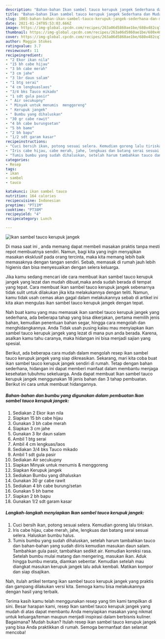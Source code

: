 ```yaml
---
description: "Bahan-bahan Ikan sambel tauco kerupuk jangek Sederhana dan Mudah Dibuat"
title: "Bahan-bahan Ikan sambel tauco kerupuk jangek Sederhana dan Mudah Dibuat"
slug: 1003-bahan-bahan-ikan-sambel-tauco-kerupuk-jangek-sederhana-dan-mudah-dibuat
date: 2021-01-24T05:53:03.666Z
image: https://img-global.cpcdn.com/recipes/263a06d5860ae1be/680x482cq70/ikan-sambel-tauco-kerupuk-jangek-foto-resep-utama.jpg
thumbnail: https://img-global.cpcdn.com/recipes/263a06d5860ae1be/680x482cq70/ikan-sambel-tauco-kerupuk-jangek-foto-resep-utama.jpg
cover: https://img-global.cpcdn.com/recipes/263a06d5860ae1be/680x482cq70/ikan-sambel-tauco-kerupuk-jangek-foto-resep-utama.jpg
author: Maggie Stokes
ratingvalue: 3.7
reviewcount: 11
recipeingredient:
- "2 Ekor ikan nila"
- "15 bh cabe hijau"
- "3 bh cabe merah"
- "3 cm jahe"
- "3 lbr daun salam"
- "1 btg serai"
- "4 cm lengkuaslaos"
- "3/4 bks Tauco mikado"
- "1 sdt gula pasir"
- " Air secukupny"
- " Minyak untuk menumis  menggoreng"
- " Kerupuk jangek"
- " Bumbu yang dihaluskan"
- "30 gr cabe rawit"
- "4 bh cabe burungsetan"
- "5 bh bame"
- "2 bh bapu"
- "1/2 sdt garam kasar"
recipeinstructions:
- "Cuci bersih ikan, potong sesuai selera. Kemudian goreng lalu tiriskan."
- "Iris cabe hijau, cabe merah, jahe, lengkuas dan batang serai sesuai selera. Haluskan bumbu halus."
- "Tumis bumbu yang sudah dihaluskan, setelah harum tambahkan tauco dan bahan-bahan yang sudah diiris kemudian masukan daun salam. Tambahkan gula pasir, tambahkan sedikit air. Kemudian koreksi rasa. Setelah bumbu mulai matang dan mengering, masukan ikan. Aduk hingga bumbu merata, diamkan sebentar. Kemudian setelah mau diangkat masukan kerupuk jangek lalu aduk kembali. Matikan kompor dan siap disajikan."
categories:
- Resep
tags:
- ikan
- sambel
- tauco

katakunci: ikan sambel tauco 
nutrition: 164 calories
recipecuisine: Indonesian
preptime: "PT11M"
cooktime: "PT38M"
recipeyield: "4"
recipecategory: Lunch

---
```



![Ikan sambel tauco kerupuk jangek](https://img-global.cpcdn.com/recipes/263a06d5860ae1be/680x482cq70/ikan-sambel-tauco-kerupuk-jangek-foto-resep-utama.jpg)

Di masa  saat ini , anda memang dapat membeli masakan praktis tanpa mesti repot membuatnya sendiri. Namun, bagi kita yang ingin menyajikan masakan eksklusif pada orang tercinta, maka kita memang lebih baik memasaknya dengan tangan sendiri. Sebab, memasak di rumah jauh lebih higienis dan bisa menyesuaikan dengan selera keluarga.

Jika kamu sedang mencari ide cara membuat ikan sambel tauco kerupuk jangek yang lezat dan mudah dibuat,maka anda sudah berada di tempat yang tepat. Cara membuat ikan sambel tauco kerupuk jangek  sebenarnya tidak sulit untuk dilakukan jika kita melakukannya dengan teliti. Namun, kamu tidak usah cemas akan gagal dalam melakukannya 
sebab di artikel ini kita akan mengulas ikan sambel tauco kerupuk jangek dengan tepat.  



Nah buat kamu yang mau memasak ikan sambel tauco kerupuk jangek yang sederhana, ada beberapa tahap yang bisa dikerjakan, pertama memilih jenis bahan, kemudian penentuan bahan segar, hingga cara mengolah dan menghidangkannya. Anda Tidak usah pusing kalau mau menyiapkan ikan sambel tauco kerupuk jangek yang lezat di mana pun anda berada. Karena, asalkan kamu  tahu caranya, maka hidangan ini bisa menjadi sajian yang spesial.

Berikut, ada beberapa cara mudah dalam mengolah resep ikan sambel tauco kerupuk jangek yang siap dikreasikan. Sekarang, mari kita coba buat ikan sambel tauco kerupuk jangek sendiri di rumah. Tetap dengan bahan sederhana, hidangan ini dapat memberi manfaat dalam membantu menjaga kesehatan tubuhmu sekeluarga. Anda dapat membuat Ikan sambel tauco kerupuk jangek menggunakan 18 jenis bahan dan 3 tahap pembuatan. Berikut ini cara untuk membuat hidangannya.

<!--inarticleads1-->

##### Bahan-bahan dan bumbu yang digunakan dalam pembuatan Ikan sambel tauco kerupuk jangek:

1. Sediakan 2 Ekor ikan nila
1. Siapkan 15 bh cabe hijau
1. Gunakan 3 bh cabe merah
1. Siapkan 3 cm jahe
1. Gunakan 3 lbr daun salam
1. Ambil 1 btg serai
1. Ambil 4 cm lengkuas/laos
1. Sediakan 3/4 bks Tauco mikado
1. Ambil 1 sdt gula pasir
1. Sediakan  Air secukupny
1. Siapkan  Minyak untuk menumis &amp; menggoreng
1. Siapkan  Kerupuk jangek
1. Sediakan  Bumbu yang dihaluskan
1. Gunakan 30 gr cabe rawit
1. Sediakan 4 bh cabe burung/setan
1. Gunakan 5 bh bame
1. Siapkan 2 bh bapu
1. Gunakan 1/2 sdt garam kasar




<!--inarticleads2-->

##### Langkah-langkah menyiapkan Ikan sambel tauco kerupuk jangek:

1. Cuci bersih ikan, potong sesuai selera. Kemudian goreng lalu tiriskan.
1. Iris cabe hijau, cabe merah, jahe, lengkuas dan batang serai sesuai selera. Haluskan bumbu halus.
1. Tumis bumbu yang sudah dihaluskan, setelah harum tambahkan tauco dan bahan-bahan yang sudah diiris kemudian masukan daun salam. Tambahkan gula pasir, tambahkan sedikit air. Kemudian koreksi rasa. Setelah bumbu mulai matang dan mengering, masukan ikan. Aduk hingga bumbu merata, diamkan sebentar. Kemudian setelah mau diangkat masukan kerupuk jangek lalu aduk kembali. Matikan kompor dan siap disajikan.




Nah, itulah artikel tentang  ikan sambel tauco kerupuk jangek  yang praktis dan gampang dilakukan versi kita. Semoga kamu bisa melakukannya dengan hasil yang terbaik. 

Terima kasih kamu telah menggunakan resep yang tim kami tampilkan di sini. Besar harapan kami, resep  Ikan sambel tauco kerupuk jangek yang mudah di atas dapat membantu Anda menyiapkan masakan yang nikmat untuk keluarga/teman maupun menjadi inspirasi dalam berbisnis kuliner. Bagaimana? Mudah bukan? Itulah resep ikan sambel tauco kerupuk jangek yang bisa Anda praktikkan di rumah. Semoga bermanfaat dan selamat mencoba!

